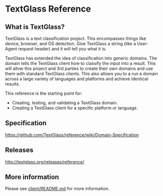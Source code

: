 TextGlass Reference
===================

What is TextGlass?
------------------

TextGlass is a text classification project. This encompasses
things like device, browser, and OS detection. Give
TextGlass a string (like a User-Agent request header) and it
will tell you what it is.

TextGlass has extended the idea of classification into generic domains.
The domain tells the TextGlass client how to classify the input into a
result. This will allow this project and 3rd parties to create their own
domains and use them with standard TextGlass clients. This also allows
you to a run a domain across a large variety of languages and platforms
and achieve identical results.

This reference is the starting point for:

 * Creating, testing, and validating a TextGlass domain.
 * Creating a TextGlass client for a specific platform or language.

Specification
-------------

https://github.com/TextGlass/reference/wiki/Domain-Specification

Releases
--------

http://textglass.org/releases/reference/

More information
----------------

Please see [client/README.md](client/README.md) for more information.

